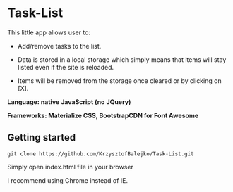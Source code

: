 # Task-List #

This little app allows user to:

* Add/remove tasks to the list.

* Data is stored in a local storage which simply means that items will stay listed even if the site is reloaded.

* Items will be removed from the storage once cleared or by clicking on [X].


**Language: native JavaScript (no JQuery)**

**Frameworks: Materialize CSS, BootstrapCDN for Font Awesome**


## Getting started ##

`git clone https://github.com/KrzysztofBalejko/Task-List.git`

 Simply open index.html file in your browser

 I recommend using Chrome instead of IE.
